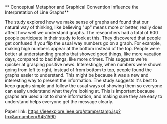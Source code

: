 ** Conceptual Metaphor and Graphical Convention Influence the Interpretation of Line Graphs**

The study explored how we make sense of graphs and found that our natural way of thinking, like believing "up" means more or better, really does affect how well we understand graphs.
The researchers had a total of 600 people participate in their study to look at this.
They discovered that people get confused if you flip the usual way numbers go on a graph. For example, making high numbers appear at the bottom instead of the top. 
People were better at understanding graphs that showed good things, like more vacation days, compared to bad things, like more crimes. 
This suggests we're quicker at grasping positive news. 
Interestingly, when numbers were shown going from left to right, instead of from bottom to top, people found the graphs easier to understand.
This might be because it was a new and interesting way to present the information. 
The study suggests it's best to keep graphs simple and follow the usual ways of showing them so everyone can easily understand what they're looking at.
This is important because graphs are used a lot to share information, and making sure they are easy to understand helps everyone get the message clearly.

Paper link: https://ieeexplore.ieee.org/stamp/stamp.jsp?tp=&arnumber=9451590
